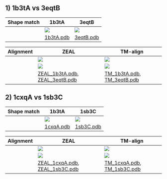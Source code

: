 
## 1) 1b3tA vs 3eqtB
| Shape match | 1b3tA | 3eqtB | 
|------|-------------|-------------|
|  | <img src="/images/alignments/1b3tA_3eqtB/1b3tA_cartoon_MS.png">  | <img src="/images/alignments/1b3tA_3eqtB/3eqtB_cartoon_MS.png">       |
| | [1b3tA.pdb](/images/alignments/1b3tA_3eqtB/pdb/1b3tA.pdb)| [3eqtB.pdb](/images/alignments/1b3tA_3eqtB/pdb/3eqtB.pdb) |

| Alignment | ZEAL | TM-align | 
|------|-------------|-------------|
|  | <img src="/images/alignments/1b3tA_3eqtB/alignment.png">  |    <img src="/images/alignments/1b3tA_3eqtB/TM_alignment.png">     |
|  |  <img src="/images/alignments/1b3tA_3eqtB/alignment_MS.png"> | <img src="/images/alignments/1b3tA_3eqtB/TM_alignment_MS.png">       |
| | [ZEAL_1b3tA.pdb](/images/alignments/1b3tA_3eqtB/pdb/1b3tA_ZEAL.pdb), [ZEAL_3eqtB.pdb](/images/alignments/1b3tA_3eqtB/pdb/3eqtB_ZEAL.pdb)| [TM_1b3tA.pdb](/images/alignments/1b3tA_3eqtB/pdb/1b3tA_ZEAL.pdb), [TM_3eqtB.pdb](/images/alignments/1b3tA_3eqtB/pdb/TM_3eqtB.pdb) |


## 2) 1cxqA vs 1sb3C
| Shape match | 1b3tA | 1sb3C | 
|------|-------------|-------------|
|  | <img src="/images/alignments/1cxqA_1sb3C/1cxqA_cartoon_MS.png">  | <img src="/images/alignments/1cxqA_1sb3C/1sb3C_cartoon_MS.png">       |
| | [1cxqA.pdb](/images/alignments/1cxqA_1sb3C/pdb/1cxqA.pdb)| [1sb3C.pdb](/images/alignments/1cxqA_1sb3C/pdb/1sb3C.pdb) |

| Alignment | ZEAL | TM-align | 
|------|-------------|-------------|
|  | <img src="/images/alignments/1cxqA_1sb3C/ZEAL_alignment.png">  |    <img src="/images/alignments/1cxqA_1sb3C/TM_alignment.png">    |
|  |  <img src="/images/alignments/1cxqA_1sb3C/ZEAL_alignment_MS.png">  | <img src="/images/alignments/1cxqA_1sb3C/TM_alignment_MS.png">       |
| | [ZEAL_1cxqA.pdb](/images/alignments/1cxqA_1sb3C/pdb/1cxqA_ZEAL.pdb), [ZEAL_1sb3C.pdb](/images/alignments/1cxqA_1sb3C/pdb/1sb3C_ZEAL.pdb)| [TM_1cxqA.pdb](/images/alignments/1cxqA_1sb3C/pdb/TM_1cxqA.pdb), [TM_1sb3C.pdb](/images/alignments/1cxqA_1sb3C/pdb/TM_1sb3C.pdb) |